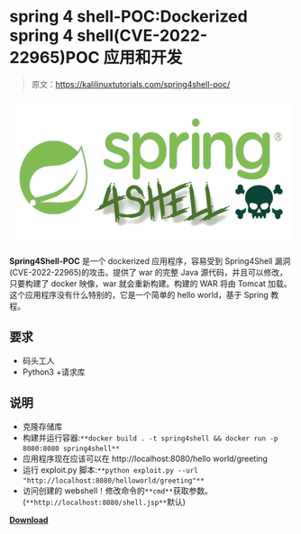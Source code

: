 # spring 4 shell-POC:Dockerized spring 4 shell(CVE-2022-22965)POC 应用和开发

> 原文：<https://kalilinuxtutorials.com/spring4shell-poc/>

[![](img/3745430a044503d328e86ff2bdc5ff93.png)](https://blogger.googleusercontent.com/img/b/R29vZ2xl/AVvXsEhXBX7QYa-p7YYh9Mux8Rl6bL7aEI0TomwhoEzh888--uY2SCbceL-lgFc72O-6-sHvUEqLv0CxE5jVErmDwfH-DwxKbvzDNuqNrFpSWmyWacHpyemuwZyHYcfQXaZJP7amqcfGEZHG_yGSYMXS2j8s08WEYIiNFubLrdVfRD3W5K5G5MX-V71rpqm2/s728/Spring4Shell%20(1).png)

**Spring4Shell-POC** 是一个 dockerized 应用程序，容易受到 Spring4Shell 漏洞(CVE-2022-22965)的攻击。提供了 war 的完整 Java 源代码，并且可以修改，只要构建了 docker 映像，war 就会重新构建。构建的 WAR 将由 Tomcat 加载。这个应用程序没有什么特别的，它是一个简单的 hello world，基于 Spring 教程。

## 要求

*   码头工人
*   Python3 +请求库

## 说明

*   克隆存储库
*   构建并运行容器:`**docker build . -t spring4shell && docker run -p 8080:8080 spring4shell**`
*   应用程序现在应该可以在 http://localhost:8080/hello world/greeting
*   运行 exploit.py 脚本:`**python exploit.py --url "http://localhost:8080/helloworld/greeting"**`
*   访问创建的 webshell！修改命令的`**cmd**`获取参数。(`**http://localhost:8080/shell.jsp**`默认)

[**Download**](https://github.com/reznok/Spring4Shell-POC)
